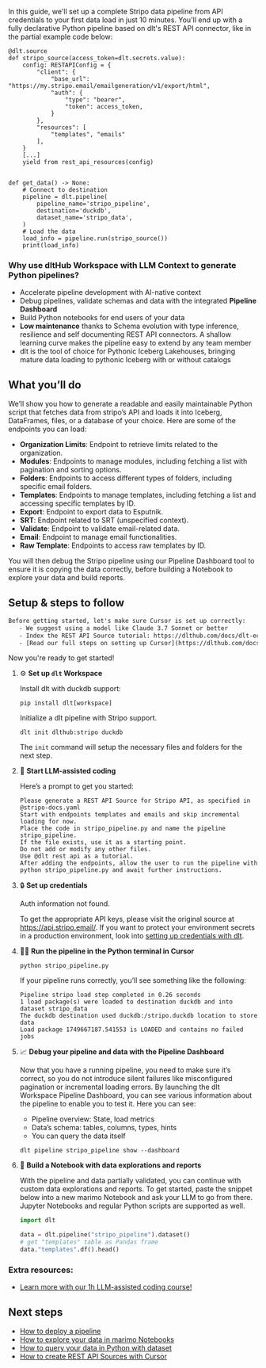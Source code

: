 In this guide, we'll set up a complete Stripo data pipeline from API credentials to your first data load in just 10 minutes. You'll end up with a fully declarative Python pipeline based on dlt's REST API connector, like in the partial example code below:

```python-outcome
@dlt.source
def stripo_source(access_token=dlt.secrets.value):
    config: RESTAPIConfig = {
        "client": {
            "base_url": "https://my.stripo.email/emailgeneration/v1/export/html",
            "auth": {
                "type": "bearer",
                "token": access_token,
            }
        },
        "resources": [
            "templates", "emails"
        ],
    }
    [...]
    yield from rest_api_resources(config)


def get_data() -> None:
    # Connect to destination
    pipeline = dlt.pipeline(
        pipeline_name='stripo_pipeline',
        destination='duckdb',
        dataset_name='stripo_data', 
    )
    # Load the data
    load_info = pipeline.run(stripo_source())
    print(load_info) 
```

### Why use dltHub Workspace with LLM Context to generate Python pipelines?

- Accelerate pipeline development with AI-native context
- Debug pipelines, validate schemas and data with the integrated **Pipeline Dashboard**
- Build Python notebooks for end users of your data
- **Low maintenance** thanks to Schema evolution with type inference, resilience and self documenting REST API connectors. A shallow learning curve makes the pipeline easy to extend by any team member
- dlt is the tool of choice for Pythonic Iceberg Lakehouses, bringing mature data loading to pythonic Iceberg with or without catalogs

## What you’ll do

We’ll show you how to generate a readable and easily maintainable Python script that fetches data from stripo’s API and loads it into Iceberg, DataFrames, files, or a database of your choice. Here are some of the endpoints you can load:

- **Organization Limits**: Endpoint to retrieve limits related to the organization.
- **Modules**: Endpoints to manage modules, including fetching a list with pagination and sorting options.
- **Folders**: Endpoints to access different types of folders, including specific email folders.
- **Templates**: Endpoints to manage templates, including fetching a list and accessing specific templates by ID.
- **Export**: Endpoint to export data to Esputnik.
- **SRT**: Endpoint related to SRT (unspecified context).
- **Validate**: Endpoint to validate email-related data.
- **Email**: Endpoint to manage email functionalities.
- **Raw Template**: Endpoints to access raw templates by ID.

You will then debug the Stripo pipeline using our Pipeline Dashboard tool to ensure it is copying the data correctly, before building a Notebook to explore your data and build reports.

## Setup & steps to follow

```default
Before getting started, let's make sure Cursor is set up correctly:
   - We suggest using a model like Claude 3.7 Sonnet or better
   - Index the REST API Source tutorial: https://dlthub.com/docs/dlt-ecosystem/verified-sources/rest_api/ and add it to context as **@dlt rest api**
   - [Read our full steps on setting up Cursor](https://dlthub.com/docs/dlt-ecosystem/llm-tooling/cursor-restapi#23-configuring-cursor-with-documentation)
```

Now you're ready to get started!

1. ⚙️ **Set up `dlt` Workspace**
    
    Install dlt with duckdb support:
    ```shell
    pip install dlt[workspace]
    ```

    Initialize a dlt pipeline with Stripo support.
    ```shell
    dlt init dlthub:stripo duckdb
    ```

    The `init` command will setup the necessary files and folders for the next step.
    
2. 🤠 **Start LLM-assisted coding**
    
    Here’s a prompt to get you started:
    
    ```prompt
    Please generate a REST API Source for Stripo API, as specified in @stripo-docs.yaml 
    Start with endpoints templates and emails and skip incremental loading for now. 
    Place the code in stripo_pipeline.py and name the pipeline stripo_pipeline. 
    If the file exists, use it as a starting point. 
    Do not add or modify any other files. 
    Use @dlt rest api as a tutorial. 
    After adding the endpoints, allow the user to run the pipeline with python stripo_pipeline.py and await further instructions.
    ```

    
3. 🔒 **Set up credentials** 
    
    Auth information not found.
    
    To get the appropriate API keys, please visit the original source at https://api.stripo.email/.
    If you want to protect your environment secrets in a production environment, look into [setting up credentials with dlt](https://dlthub.com/docs/walkthroughs/add_credentials).
    
4. 🏃‍♀️ **Run the pipeline in the Python terminal in Cursor**
    
    ```shell
    python stripo_pipeline.py
    ```
    
    If your pipeline runs correctly, you’ll see something like the following:
    
    ```shell
    Pipeline stripo load step completed in 0.26 seconds
    1 load package(s) were loaded to destination duckdb and into dataset stripo_data
    The duckdb destination used duckdb:/stripo.duckdb location to store data
    Load package 1749667187.541553 is LOADED and contains no failed jobs
    ```
    
5. 📈 **Debug your pipeline and data with the Pipeline Dashboard**

    Now that you have a running pipeline, you need to make sure it’s correct, so you do not introduce silent failures like misconfigured pagination or incremental loading errors. By launching the dlt Workspace Pipeline Dashboard, you can see various information about the pipeline to enable you to test it. Here you can see:
    - Pipeline overview: State, load metrics
    - Data’s schema: tables, columns, types, hints
    - You can query the data itself
    
    ```shell
    dlt pipeline stripo_pipeline show --dashboard
    ```
    
6. 🐍 **Build a Notebook with data explorations and reports**

    With the pipeline and data partially validated, you can continue with custom data explorations and reports. To get started, paste the snippet below into a new marimo Notebook and ask your LLM to go from there. Jupyter Notebooks and regular Python scripts are supported as well.

    
    ```python
    import dlt

   data = dlt.pipeline("stripo_pipeline").dataset()
   # get "templates" table as Pandas frame
   data."templates".df().head()
    ```

### Extra resources:

- [Learn more with our 1h LLM-assisted coding course!](https://www.youtube.com/watch?v=GGid70rnJuM)

## Next steps

- [How to deploy a pipeline](https://dlthub.com/docs/walkthroughs/deploy-a-pipeline)
- [How to explore your data in marimo Notebooks](https://dlthub.com/docs/general-usage/dataset-access/marimo)
- [How to query your data in Python with dataset](https://dlthub.com/docs/general-usage/dataset-access/dataset)
- [How to create REST API Sources with Cursor](https://dlthub.com/docs/dlt-ecosystem/llm-tooling/cursor-restapi)